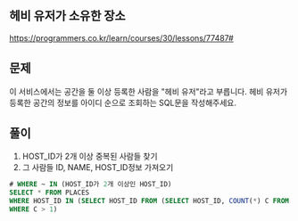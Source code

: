 ## 헤비 유저가 소유한 장소
https://programmers.co.kr/learn/courses/30/lessons/77487#

## 문제
이 서비스에서는 공간을 둘 이상 등록한 사람을 "헤비 유저"라고 부릅니다. 
헤비 유저가 등록한 공간의 정보를 아이디 순으로 조회하는 SQL문을 작성해주세요.

## 풀이
1) HOST_ID가 2개 이상 중복된 사람들 찾기
2) 그 사람들 ID, NAME, HOST_ID정보 가져오기

```SQL
# WHERE ~ IN (HOST_ID가 2개 이상인 HOST_ID)
SELECT * FROM PLACES 
WHERE HOST_ID IN (SELECT HOST_ID FROM (SELECT HOST_ID, COUNT(*) C FROM PLACES GROUP BY HOST_ID) G
WHERE C > 1)
```
